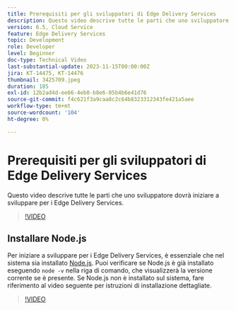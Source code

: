 ```yaml
---
title: Prerequisiti per gli sviluppatori di Edge Delivery Services
description: Questo video descrive tutte le parti che uno sviluppatore dovrà iniziare a sviluppare per i Edge Delivery Services.
version: 6.5, Cloud Service
feature: Edge Delivery Services
topic: Development
role: Developer
level: Beginner
doc-type: Technical Video
last-substantial-update: 2023-11-15T00:00:00Z
jira: KT-14475, KT-14476
thumbnail: 3425709.jpeg
duration: 185
exl-id: 12b2ad4d-ee66-4eb0-b8e6-05b4b6e41d76
source-git-commit: f4c621f3a9caa8c2c64b8323312343fe421a5aee
workflow-type: tm+mt
source-wordcount: '104'
ht-degree: 0%

---
```


# Prerequisiti per gli sviluppatori di Edge Delivery Services

Questo video descrive tutte le parti che uno sviluppatore dovrà iniziare a sviluppare per i Edge Delivery Services.

>[!VIDEO](https://video.tv.adobe.com/v/3425709/?learn=on)

## Installare Node.js

Per iniziare a sviluppare per i Edge Delivery Services, è essenziale che nel sistema sia installato [Node.js](https://nodejs.org). Puoi verificare se Node.js è già installato eseguendo `node -v` nella riga di comando, che visualizzerà la versione corrente se è presente. Se Node.js non è installato sul sistema, fare riferimento al video seguente per istruzioni di installazione dettagliate.

>[!VIDEO](https://video.tv.adobe.com/v/3425710/?learn=on)

